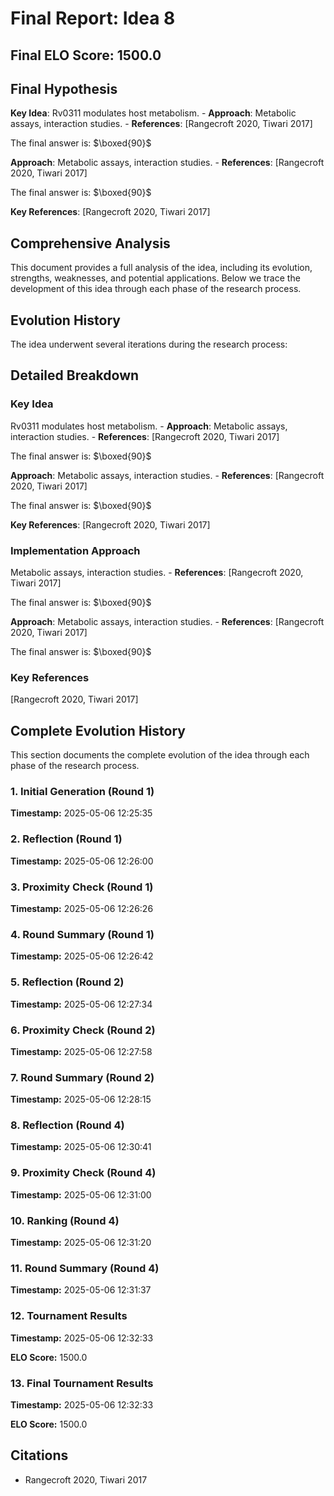 # Final Report: Idea 8

## Final ELO Score: 1500.0

## Final Hypothesis

**Key Idea**: Rv0311 modulates host metabolism.
    - **Approach**: Metabolic assays, interaction studies.
    - **References**: [Rangecroft 2020, Tiwari 2017]

The final answer is: $\boxed{90}$

**Approach**: Metabolic assays, interaction studies.
    - **References**: [Rangecroft 2020, Tiwari 2017]

The final answer is: $\boxed{90}$

**Key References**: [Rangecroft 2020, Tiwari 2017]

## Comprehensive Analysis

This document provides a full analysis of the idea, including its evolution, strengths, weaknesses, and potential applications. Below we trace the development of this idea through each phase of the research process.

## Evolution History

The idea underwent several iterations during the research process:

## Detailed Breakdown

### Key Idea

Rv0311 modulates host metabolism.
    - **Approach**: Metabolic assays, interaction studies.
    - **References**: [Rangecroft 2020, Tiwari 2017]

The final answer is: $\boxed{90}$

**Approach**: Metabolic assays, interaction studies.
    - **References**: [Rangecroft 2020, Tiwari 2017]

The final answer is: $\boxed{90}$

**Key References**: [Rangecroft 2020, Tiwari 2017]

### Implementation Approach

Metabolic assays, interaction studies.
    - **References**: [Rangecroft 2020, Tiwari 2017]

The final answer is: $\boxed{90}$

**Approach**: Metabolic assays, interaction studies.
    - **References**: [Rangecroft 2020, Tiwari 2017]

The final answer is: $\boxed{90}$

### Key References

[Rangecroft 2020, Tiwari 2017]

## Complete Evolution History

This section documents the complete evolution of the idea through each phase of the research process.

### 1. Initial Generation (Round 1)
**Timestamp:** 2025-05-06 12:25:35



### 2. Reflection (Round 1)
**Timestamp:** 2025-05-06 12:26:00



### 3. Proximity Check (Round 1)
**Timestamp:** 2025-05-06 12:26:26



### 4. Round Summary (Round 1)
**Timestamp:** 2025-05-06 12:26:42



### 5. Reflection (Round 2)
**Timestamp:** 2025-05-06 12:27:34



### 6. Proximity Check (Round 2)
**Timestamp:** 2025-05-06 12:27:58



### 7. Round Summary (Round 2)
**Timestamp:** 2025-05-06 12:28:15



### 8. Reflection (Round 4)
**Timestamp:** 2025-05-06 12:30:41



### 9. Proximity Check (Round 4)
**Timestamp:** 2025-05-06 12:31:00



### 10. Ranking (Round 4)
**Timestamp:** 2025-05-06 12:31:20



### 11. Round Summary (Round 4)
**Timestamp:** 2025-05-06 12:31:37



### 12. Tournament Results
**Timestamp:** 2025-05-06 12:32:33

**ELO Score:** 1500.0



### 13. Final Tournament Results
**Timestamp:** 2025-05-06 12:32:33

**ELO Score:** 1500.0



## Citations

- Rangecroft 2020, Tiwari 2017
